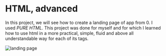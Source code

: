 # HTML, advanced

In this project, we will see how to create a landing page of app from 0. I used *PURE HTML*. This project was done for myself and for which I learned how to use html in a more practical, simple, fluid and above all understandable way for each of its tags.

![landing page](https://i.imgur.com/GaUZG0Y.jpg)